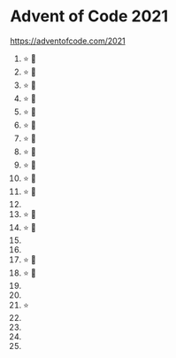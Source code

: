 Advent of Code 2021
===================

https://adventofcode.com/2021

1. :star: :star2:
2. :star: :star2:
3. :star: :star2:
4. :star: :star2:
5. :star: :star2:
6. :star: :star2:
7. :star: :star2:
8. :star: :star2:
9. :star: :star2:
10. :star: :star2:
11. :star: :star2:
12.
13. :star: :star2:
14. :star: :star2:
15.
16.
17. :star: :star2:
18. :star: :star2:
19.
20.
21. :star:
22.
23.
24.
25.

